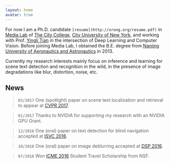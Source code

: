 ```yaml
---
layout: home
avatar: true
---
```


For now I am a Ph.D. candidate `[resume](http://xrong.org/resume.pdf)` in [Media Lab](http://media-lab.ccny.cuny.edu) of [The City College](http://www.ccny.cuny.edu), [City University of New York](http://cuny.edu), and working with Prof. [Yingli Tian](http://www-ee.ccny.cuny.edu/www/web/yltian/home.html) in the intersection of Deep Learning and Computer Vision. Before joining Media Lab, I obtained the B.E. degree from [Nanjing University of Aeronautics and Astronautics](http://iao.nuaa.edu.cn/) in 2013.

Currently my research interests mainly focus on inference and learning for scene text detection and recognition in the wild, in the presence of image degradations like blur, distortion, noise, etc.

## News

> `03/2017` One (spotlight) paper on scene text localization and retrieval to appear at [CVPR 2017](http://cvpr2017.thecvf.com).

> `01/2017` Thanks to NVIDIA for supporting my research with an NVIDIA GPU Grant.

> `12/2016` One (oral) paper on text detection for blind navigation accepted at [ISVC 2016](http://isvc.net).

> `10/2016` One (oral) paper on image deblurring accepted at [DSP 2016](http://dsp2016.csp.escience.cn).

> `07/2016` Won [ICME 2016](http://www.icme2016.org/) Student Travel Scholarship from NSF.
